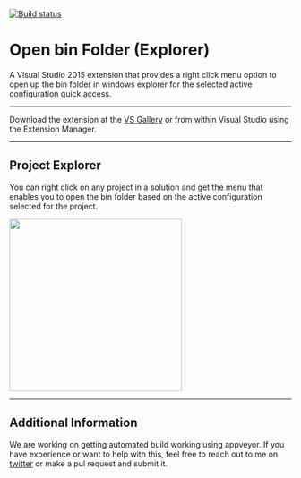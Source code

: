 [![Build status](https://ci.appveyor.com/api/projects/status/93kw7j8kt2thh7di?svg=true)](https://ci.appveyor.com/project/johnmcbride/openbinfolder-vsextension)

# Open bin Folder (Explorer)
A Visual Studio 2015 extension that provides a right click menu 
option to open up the bin folder in windows explorer for the selected 
active configuration quick access.

---

Download the extension at the
[VS Gallery](https://visualstudiogallery.msdn.microsoft.com/d7c10a53-b3d9-4e8d-9538-88d452da6c07)
or from within Visual Studio using the Extension Manager.

---
## Project Explorer
You can right click on any project in a solution and get the menu that enables you to open
the bin folder based on the active configuration selected for the project.

<img src="https://github.com/johnmcbride/OpenBinFolder-VSExtension/blob/master/OpenBinFolder/images/openbin_rightclickmenu.png" width="308">

---
## Additional Information
We are working on getting automated build working using appveyor. If you have experience
or want to help with this, feel free to reach out to me on [twitter](http://twitter.com/johnmcbride)
or make a pul request and submit it.
